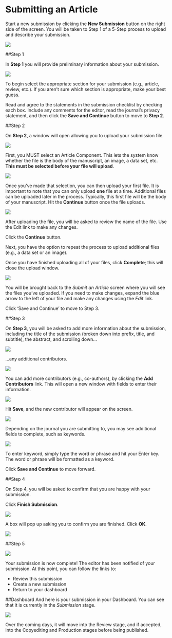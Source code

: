 # Submitting an Article

Start a new submission by clicking the **New Submission** button on the right side of the screen. You will be taken to Step 1 of a 5-Step process to upload and describe your submission. 

![](learning-ojs-3-author-dashboard.png)

##Step 1

In **Step 1** you will provide preliminary information about your submission.

![](learning-ojs-3-author-submission-step1.png)

To begin select the appropriate section for your submission (e.g., article, review, etc.). If you aren’t sure which section is appropriate, make your best guess. 

Read and agree to the statements in the submission checklist by checking each box. Include any comments for the editor, read the journal’s privacy statement, and then click the **Save and Continue** button to move to **Step 2**.
 
##Step 2

On **Step 2**, a window will open allowing you to upload your submission file.

![](learning-ojs-3-author-submission-step2.png)

First, you MUST select an Article Component. This lets the system know whether the file is the body of the manuscript, an image, a data set, etc. **This must be selected before your file will upload**.

![](learning-ojs-3-author-submission-step2-2.png)

Once you’ve made that selection, you can then upload your first file. It is important to note that you can only upload **one** file at a time. Additional files can be uploaded later in the process. Typically, this first file will be the body of your manuscript. Hit the **Continue** button once the file uploads.

![](learning-ojs-3-author-submission-step2-3.png)

After uploading the file, you will be asked to review the name of the file. Use the Edit link to make any changes.

Click the **Continue** button.

Next, you have the option to repeat the process to upload additional files (e.g., a data set or an image). 

Once you have finished uploading all of your files, click **Complete**; this will close the upload window.

![](learning-ojs-3-author-submission-step2-4.png)

You will be brought back to the *Submit an Article* screen where you will see the files you’ve uploaded. If you need to make changes, expand the blue arrow to the left of your file and make any changes using the *Edit* link. 

Click ‘Save and Continue’ to move to Step 3.

##Step 3

On **Step 3**, you will be asked to add more information about the submission, including the title of the submission (broken down into prefix, title, and subtitle), the abstract, and scrolling down...

![](learning-ojs-3-author-submission-step3.png)

...any additional contributors.

![](learning-ojs-3-author-submission-step3-1.png)

You can add more contributors (e.g., co-authors), by clicking the **Add Contributors** link. This will open a new window with fields to enter their information.

![](learning-ojs-3-author-submission-step3-2.png)

Hit **Save**, and the new contributor will appear on the screen.

![](learning-ojs-3-author-submission-step3-3.png)

Depending on the journal you are submitting to, you may see additional fields to complete, such as keywords. 

![](learning-ojs-3-author-submission-step3-4.png)

To enter keyword, simply type the word or phrase and hit your Enter key. The word or phrase will be formatted as a keyword.
 
Click **Save and Continue** to move forward.


##Step 4

On Step 4, you will be asked to confirm that you are happy with your submission. 

Click **Finish Submission**.

![](learning-ojs-3-author-submission-step4.png)

A box will pop up asking you to confirm you are finished. Click **OK**.

![](learning-ojs-3-author-submission-step4-1.png)

##Step 5

![](learning-ojs-3-author-submission-step5.png)

Your submission is now complete! The editor has been notified of your submission. At this point, you can follow the links to:

- Review this submission
- Create a new submission
- Return to your dashboard

##Dashboard
And here is your submission in your Dashboard. You can see that it is currently in the *Submission* stage.

![](learning-ojs-3-author-submission-final.png)

Over the coming days, it will move into the Review stage, and if accepted, into the Copyediting and Production stages before being published.